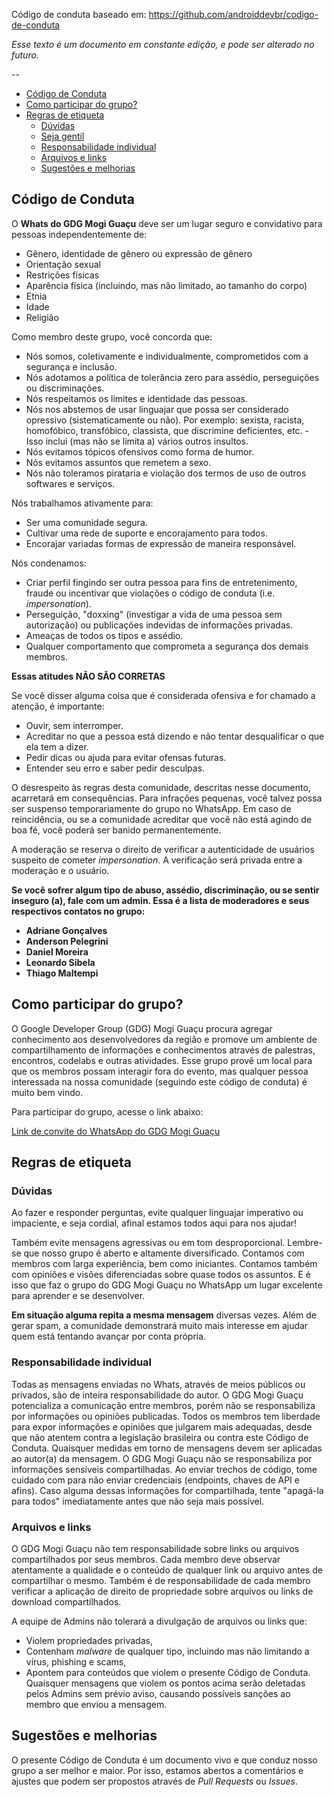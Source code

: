 Código de conduta baseado em: https://github.com/androiddevbr/codigo-de-conduta

*Esse texto é um documento em constante edição, e pode ser alterado no futuro.*

--

* [Código de Conduta](#c%C3%B3digo-de-conduta)
* [Como participar do grupo?](#como-participar-do-grupo)
* [Regras de etiqueta](#regras-de-etiqueta)
  * [Dúvidas](#dúvidas)
  * [Seja gentil](#seja-gentil)
  * [Responsabilidade individual](#responsabilidade-individual)
  * [Arquivos e links](#arquivos-e-links)
  * [Sugestões e melhorias](#sugestões-e-melhorias)

## Código de Conduta

O **Whats do GDG Mogi Guaçu** deve ser um lugar seguro e convidativo para pessoas independentemente de:
- Gênero, identidade de gênero ou expressão de gênero
- Orientação sexual
- Restrições físicas
- Aparência física (incluindo, mas não limitado, ao tamanho do corpo)
- Etnia
- Idade
- Religião

Como membro deste grupo, você concorda que:

* Nós somos, coletivamente e individualmente, comprometidos com a segurança e inclusão.
* Nós adotamos a política de tolerância zero para assédio, perseguições ou discriminações.
* Nós respeitamos os limites e identidade das pessoas.
* Nós nos abstemos de usar linguajar que possa ser considerado opressivo (sistematicamente ou não). Por exemplo: sexista, racista, homofóbico, transfóbico, classista, que discrimine deficientes, etc. - Isso inclui (mas não se limita a) vários outros insultos.
* Nós evitamos tópicos ofensivos como forma de humor.
* Nós evitamos assuntos que remetem a sexo.
* Nós não toleramos pirataria e violação dos termos de uso de outros softwares e serviços.

Nós trabalhamos ativamente para:

* Ser uma comunidade segura.
* Cultivar uma rede de suporte e encorajamento para todos.
* Encorajar variadas formas de expressão de maneira responsável.

Nós condenamos:

* Criar perfil fingindo ser outra pessoa para fins de entretenimento, fraude ou incentivar que violações o código de conduta (i.e. _impersonation_).
* Perseguição, "doxxing" (investigar a vida de uma pessoa sem autorização) ou publicações indevidas de informações privadas.
* Ameaças de todos os tipos e assédio.
* Qualquer comportamento que comprometa a segurança dos demais membros.

**Essas atitudes NÃO SÃO CORRETAS**

Se você disser alguma coisa que é considerada ofensiva e for chamado a atenção, é importante:

* Ouvir, sem interromper.
* Acreditar no que a pessoa está dizendo e não tentar desqualificar o que ela tem a dizer.
* Pedir dicas ou ajuda para evitar ofensas futuras.
* Entender seu erro e saber pedir desculpas.

O desrespeito às regras desta comunidade, descritas nesse documento, acarretará em consequências. Para infrações pequenas, você talvez possa ser suspenso temporariamente do grupo no WhatsApp. Em caso de reincidência, ou se a comunidade acreditar que você não está agindo de boa fé, você poderá ser banido permanentemente.

A moderação se reserva o direito de verificar a autenticidade de usuários suspeito de cometer _impersonation_. A verificação será privada entre a moderação e o usuário.

**Se você sofrer algum tipo de abuso, assédio, discriminação, ou se sentir inseguro (a), fale com um admin.
Essa é a lista de moderadores e seus respectivos contatos no grupo:**

* **Adriane Gonçalves**
* **Anderson Pelegrini**
* **Daniel Moreira**
* **Leonardo Sibela**
* **Thiago Maltempi**

## Como participar do grupo?

O Google Developer Group (GDG) Mogi Guaçu procura agregar conhecimento aos desenvolvedores da região e promove um ambiente de compartilhamento de informações e conhecimentos  através de palestras, encontros, codelabs e outras atividades. Esse grupo provê um local para que os membros possam interagir fora do evento, mas qualquer pessoa interessada na nossa comunidade (seguindo este código de conduta) é muito bem vindo.

Para participar do grupo, acesse o link abaixo:

[Link de convite do WhatsApp do GDG Mogi Guaçu](https://chat.whatsapp.com/J5AJY3snqUMAGZcqtvsmO9)

## Regras de etiqueta

### Dúvidas

Ao fazer e responder perguntas, evite qualquer linguajar imperativo ou impaciente, e seja cordial, afinal estamos todos aqui para nos ajudar!

Também evite mensagens agressivas ou em tom desproporcional. Lembre-se que nosso grupo é aberto e altamente diversificado. Contamos com membros com larga experiência, bem como iniciantes. Contamos também com opiniões e visões diferenciadas sobre quase todos os assuntos. E é isso que faz o grupo do GDG Mogi Guaçu no WhatsApp um lugar excelente para aprender e se desenvolver.

**Em situação alguma repita a mesma mensagem** diversas vezes. Além de gerar spam, a comunidade demonstrará muito mais interesse em ajudar quem está tentando avançar por conta própria.

### Responsabilidade individual

Todas as mensagens enviadas no Whats, através de meios públicos ou privados, são de inteira responsabilidade do autor. O GDG Mogi Guaçu potencializa a comunicação entre membros, porém não se responsabiliza por informações ou opiniões publicadas. Todos os membros tem liberdade para expor informações e opiniões que julgarem mais adequadas, desde que não atentem contra a legislação brasileira ou contra este Código de Conduta. Quaisquer medidas em torno de mensagens devem ser aplicadas ao autor(a) da mensagem.
O GDG Mogi Guaçu não se responsabiliza por informações sensíveis compartilhadas. Ao enviar trechos de código, tome cuidado com para não enviar credenciais (endpoints, chaves de API e afins). Caso alguma dessas informações for compartilhada, tente "apagá-la para todos" imediatamente antes que não seja mais possível.

### Arquivos e links

O GDG Mogi Guaçu não tem responsabilidade sobre links ou arquivos compartilhados por seus membros. Cada membro deve observar atentamente a qualidade e o conteúdo de qualquer link ou arquivo antes de compartilhar o mesmo. Também é de responsabilidade de cada membro verificar a aplicação de direito de propriedade sobre arquivos ou links de download compartilhados.

A equipe de Admins não tolerará a divulgação de arquivos ou links que:
* Violem propriedades privadas,
* Contenham _malware_ de qualquer tipo, incluindo mas não limitando a vírus, phishing e scams,
* Apontem para conteúdos que violem o presente Código de Conduta.
Quaisquer mensagens que violem os pontos acima serão deletadas pelos Admins sem prévio aviso, causando possíveis sanções ao membro que enviou a mensagem.

## Sugestões e melhorias

O presente Código de Conduta é um documento vivo e que conduz nosso grupo a ser melhor e maior. Por isso, estamos abertos a comentários e ajustes que podem ser propostos através de _Pull Requests_ ou _Issues_.
